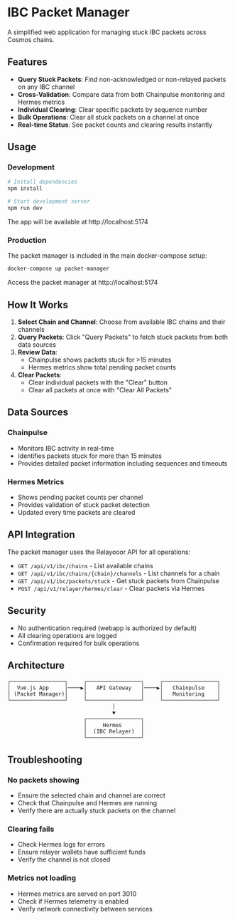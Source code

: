 # IBC Packet Manager

A simplified web application for managing stuck IBC packets across Cosmos chains.

## Features

- **Query Stuck Packets**: Find non-acknowledged or non-relayed packets on any IBC channel
- **Cross-Validation**: Compare data from both Chainpulse monitoring and Hermes metrics
- **Individual Clearing**: Clear specific packets by sequence number
- **Bulk Operations**: Clear all stuck packets on a channel at once
- **Real-time Status**: See packet counts and clearing results instantly

## Usage

### Development

```bash
# Install dependencies
npm install

# Start development server
npm run dev
```

The app will be available at http://localhost:5174

### Production

The packet manager is included in the main docker-compose setup:

```bash
docker-compose up packet-manager
```

Access the packet manager at http://localhost:5174

## How It Works

1. **Select Chain and Channel**: Choose from available IBC chains and their channels
2. **Query Packets**: Click "Query Packets" to fetch stuck packets from both data sources
3. **Review Data**: 
   - Chainpulse shows packets stuck for >15 minutes
   - Hermes metrics show total pending packet counts
4. **Clear Packets**: 
   - Clear individual packets with the "Clear" button
   - Clear all packets at once with "Clear All Packets"

## Data Sources

### Chainpulse
- Monitors IBC activity in real-time
- Identifies packets stuck for more than 15 minutes
- Provides detailed packet information including sequences and timeouts

### Hermes Metrics
- Shows pending packet counts per channel
- Provides validation of stuck packet detection
- Updated every time packets are cleared

## API Integration

The packet manager uses the Relayooor API for all operations:

- `GET /api/v1/ibc/chains` - List available chains
- `GET /api/v1/ibc/chains/{chain}/channels` - List channels for a chain
- `GET /api/v1/ibc/packets/stuck` - Get stuck packets from Chainpulse
- `POST /api/v1/relayer/hermes/clear` - Clear packets via Hermes

## Security

- No authentication required (webapp is authorized by default)
- All clearing operations are logged
- Confirmation required for bulk operations

## Architecture

```
┌─────────────────┐     ┌─────────────────┐     ┌─────────────────┐
│  Vue.js App     │────▶│   API Gateway   │────▶│   Chainpulse    │
│ (Packet Manager)│     │                 │     │   Monitoring    │
└─────────────────┘     └─────────────────┘     └─────────────────┘
                                 │
                                 ▼
                        ┌─────────────────┐
                        │     Hermes      │
                        │  (IBC Relayer)  │
                        └─────────────────┘
```

## Troubleshooting

### No packets showing
- Ensure the selected chain and channel are correct
- Check that Chainpulse and Hermes are running
- Verify there are actually stuck packets on the channel

### Clearing fails
- Check Hermes logs for errors
- Ensure relayer wallets have sufficient funds
- Verify the channel is not closed

### Metrics not loading
- Hermes metrics are served on port 3010
- Check if Hermes telemetry is enabled
- Verify network connectivity between services